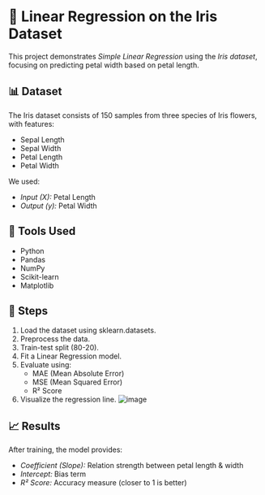 # 🌸 Linear Regression on the Iris Dataset

This project demonstrates *Simple Linear Regression* using the *Iris dataset*, focusing on predicting petal width based on petal length.

## 📊 Dataset

The Iris dataset consists of 150 samples from three species of Iris flowers, with features:
- Sepal Length
- Sepal Width
- Petal Length
- Petal Width

We used:
- *Input (X):* Petal Length
- *Output (y):* Petal Width

## 🔧 Tools Used

- Python
- Pandas
- NumPy
- Scikit-learn
- Matplotlib

## 🚀 Steps

1. Load the dataset using sklearn.datasets.
2. Preprocess the data.
3. Train-test split (80-20).
4. Fit a Linear Regression model.
5. Evaluate using:
   - MAE (Mean Absolute Error)
   - MSE (Mean Squared Error)
   - R² Score
6. Visualize the regression line.
   ![image](https://github.com/user-attachments/assets/b2405de5-446f-47ff-993e-c6908b0efd1c)


## 📈 Results

After training, the model provides:
- *Coefficient (Slope):* Relation strength between petal length & width
- *Intercept:* Bias term
- *R² Score:* Accuracy measure (closer to 1 is better)

